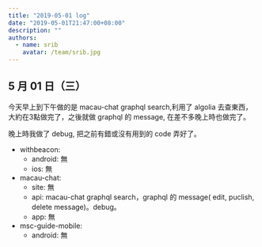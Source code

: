 ```yaml
---
title: "2019-05-01 log"
date: "2019-05-01T21:47:00+08:00"
description: ""
authors:
  - name: srib
    avatar: /team/srib.jpg
---
```


5 月 01 日（三）
---

今天早上到下午做的是 macau-chat graphql search,利用了 algolia 去查東西，大約在3點做完了，之後就做 graphql 的 message, 在差不多晚上時也做完了。

晚上時我做了 debug, 把之前有錯或沒有用到的 code 弄好了。

- withbeacon: 
  - android: 無
  - ios: 無
- macau-chat: 
  - site: 無
  - api: macau-chat graphql search，graphql 的 message( edit, puclish, delete message)。debug。
  - app: 無
- msc-guide-mobile:
  - android: 無